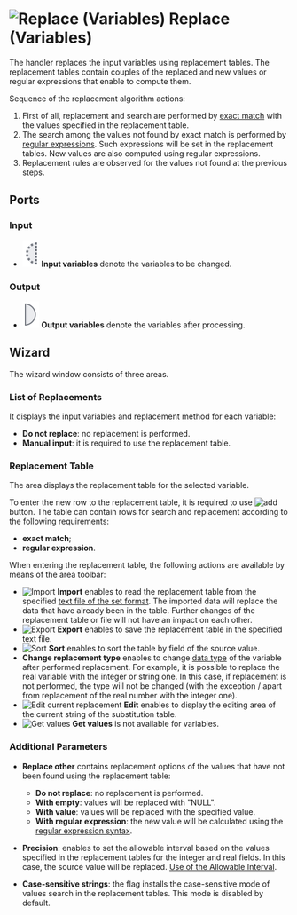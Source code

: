 # ![Replace (Variables)](../../images/icons/components/replace-variables_default.svg) Replace (Variables)

The handler replaces the input variables using replacement tables. The replacement tables contain couples of the replaced and new values or regular expressions that enable to compute them.

Sequence of the replacement algorithm actions:

1. First of all, replacement and search are performed by [exact match](../transformation/substitution/exact-match.md#zamena-po-tochnomu-sovpadeniyu) with the values specified in the replacement table.
1. The search among the values not found by exact match is performed by [regular expressions](../transformation/substitution/regexp-match.md). Such expressions will be set in the replacement tables. New values are also computed using regular expressions.
1. Replacement rules are observed for the values not found at the previous steps.

## Ports

### Input

* ![Input variables](../../images/icons/app/node/ports/inputs-optional/variable_inactive.svg) **Input variables** denote the variables to be changed.

### Output

* ![Output variables](../../images/icons/app/node/ports/outputs/variable_inactive.svg) **Output variables** denote the variables after processing.

## Wizard

The wizard window consists of three areas.

### List of Replacements

It displays the input variables and replacement method for each variable:

* **Do not replace**: no replacement is performed.
* **Manual input**: it is required to use the replacement table.

### Replacement Table

The area displays the replacement table for the selected variable.

To enter the new row to the replacement table, it is required to use ![add](../../images/icons/toolbar-controls/plus_default.svg) button. The table can contain rows for search and replacement according to the following requirements:

* **exact match**;
* **regular expression**.

When entering the replacement table, the following actions are available by means of the area toolbar:

* ![Import](../../images/icons/toolbar-controls/import_default.svg) **Import** enables to read the replacement table from the specified [text file of the set format](../transformation/substitution/import-tz.md). The imported data will replace the data that have already been in the table. Further changes of the replacement table or file will not have an impact on each other.
* ![Export](../../images/icons/toolbar-controls/export_default.svg) **Export** enables to save the replacement table in the specified text file.
* ![Sort](../../images/icons/toolbar-controls/sort-asc_default.svg) **Sort** enables to sort the table by field of the source value.
* **Change replacement type** enables to change [data type](../../data/datatype.md) of the variable after performed replacement. For example, it is possible to replace the real variable with the integer or string one. In this case, if replacement is not performed, the type will not be changed (with the exception / apart from replacement of the real number with the integer one).
* ![Edit current replacement](../../images/icons/toolbar-controls/edit_default.svg) **Edit** enables to display the editing area of the current string of the substitution table.
* ![Get values](../../images/icons/toolbar-controls/load-values_default.svg) **Get values** is not available for variables.

### Additional Parameters

* **Replace other** contains replacement options of the values that have not been found using the replacement table:
   * **Do not replace**: no replacement is performed.
   * **With empty**: values will be replaced with "NULL".
   * **With value**: values will be replaced with the specified value.
   * **With regular expression**: the new value will be calculated using the [regular expression syntax](../transformation/substitution/regexp-match.md).

* **Precision**: enables to set the allowable interval based on the values specified in the replacement tables for the integer and real fields. In this case, the source value will be replaced. [Use of the Allowable Interval](../transformation/substitution/exact-match.md#primenenie-dopustimogo-intervala).
* **Case-sensitive strings**: the flag installs the case-sensitive mode of values search in the replacement tables. This mode is disabled by default.
